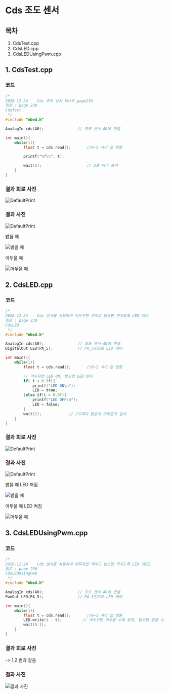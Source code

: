 # Cds 조도 센서

## 목차
1. CdsTest.cpp
2. CdsLED.cpp
3. CdsLEDUsingPwm.cpp
## 1. CdsTest.cpp
### 코드
```c++
/*
2020-12-24    Cds 조도 센서 테스트_page233
회로 : page 230
CdsTest
 */
#include "mbed.h"

AnalogIn cds(A0);               // 조도 센서 A0에 연결

int main(){
    while(1){
        float t = cds.read();       //0~1 사이 값 반환

        printf("%f\n", t);

        wait(2);                    // 2초 마다 출력
    }
}

```
### 결과 회로 사진
![DefaultPrint](https://github.com/HongyeongJu/MbedCode/blob/master/Chapter05_CDS%20%EC%A1%B0%EB%8F%84%20%EC%84%BC%EC%84%9C/1_CdsTest_circuit.jpg)
### 결과 사진
![DefaultPrint](https://github.com/HongyeongJu/MbedCode/blob/master/Chapter05_CDS%20%EC%A1%B0%EB%8F%84%20%EC%84%BC%EC%84%9C/1_CdsTest_result_picture.jpg)

밝을 때

![밝을 때 ](https://github.com/HongyeongJu/MbedCode/blob/master/Chapter05_CDS%20%EC%A1%B0%EB%8F%84%20%EC%84%BC%EC%84%9C/1_CdsTest_result(%EB%B0%9D%EC%9D%84%EB%95%8C).jpg)

어두울 때

![어두울 때](https://github.com/HongyeongJu/MbedCode/blob/master/Chapter05_CDS%20%EC%A1%B0%EB%8F%84%20%EC%84%BC%EC%84%9C/1_CdsTest_result(%EC%96%B4%EB%91%90%EC%9A%B8%20%EB%95%8C).jpg)

## 2. CdsLED.cpp
### 코드
```c++
/*
2020-12-24    Cds 센서를 사용하여 어두우면 켜지고 밝으면 꺼지도록 LED 제어
회로 : page 230
CdsLED
 */
#include "mbed.h"

AnalogIn cds(A0);               // 조도 센서 A0에 연결
DigitalOut LED(PA_5);           // PA_5핀으로 LED 제어

int main(){
    while(1){
        float t = cds.read();       //0~1 사이 값 반환

        // 어두우면 LED ON, 밝으면 LED OFF
        if( t < 0.3f){
            printf("LED ON\n");
            LED = true;
        }else if(t > 0.8f){
            printf("LED OFF\n");
            LED = false;
        }
        wait(2);            // 2초마다 밝은지 어두운지 검사.
    }
}


```
### 결과 회로 사진
![DefaultPrint](https://github.com/HongyeongJu/MbedCode/blob/master/Chapter05_CDS%20%EC%A1%B0%EB%8F%84%20%EC%84%BC%EC%84%9C/1_CdsTest_circuit.jpg)
### 결과 사진
![DefaultPrint](https://github.com/HongyeongJu/MbedCode/blob/master/Chapter05_CDS%20%EC%A1%B0%EB%8F%84%20%EC%84%BC%EC%84%9C/2_CdsLED_result_picture.jpg)

밝을 때 LED 꺼짐

![밝을 때 ](https://github.com/HongyeongJu/MbedCode/blob/master/Chapter05_CDS%20%EC%A1%B0%EB%8F%84%20%EC%84%BC%EC%84%9C/2_CdsLED_result(LED%20%EA%BA%BC%EC%A7%90).jpg)

어두울 때 LED 켜짐

![어두울 때](https://github.com/HongyeongJu/MbedCode/blob/master/Chapter05_CDS%20%EC%A1%B0%EB%8F%84%20%EC%84%BC%EC%84%9C/2_CdsLED_result(LED%20%EC%BC%9C%EC%A7%90).jpg)

## 3. CdsLEDUsingPwm.cpp
### 코드
```c++
/*
2020-12-24    Cds 센서를 사용하여 어두우면 켜지고 밝으면 꺼지도록 LED 제어2
회로 : page 230
CdsLEDUsingPwm
 */
#include "mbed.h"

AnalogIn cds(A0);               // 조도 센서 A0에 연결
PwmOut LED(PA_5);               // PA_5핀으로 LED 제어

int main(){
    while(1){
        float t = cds.read();       //0~1 사이 값 반환
        LED.write(1 - t);         // 어두우면 어두울 수록 밝게, 밝으면 밝을 수록 어둡게 LED 켬
        wait(0.1);
    }
}
```

### 결과 회로 사진
-> 1,2 번과 같음

### 결과 사진
![결과 사진](https://github.com/HongyeongJu/MbedCode/blob/master/Chapter05_CDS%20%EC%A1%B0%EB%8F%84%20%EC%84%BC%EC%84%9C/3_CdsLEDUsingPwm_result_picture.jpg)
